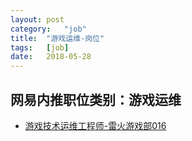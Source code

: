 ```yaml
---
layout:	post
category:	"job"
title:	"游戏运维-岗位"
tags:	[job]
date:	2018-05-28
---
```

## 网易内推职位类别：游戏运维
- [游戏技术运维工程师-雷火游戏部016](http://bole.netease.com/position/h5/detail.do?id=1480&rcode=D1O21582aT)
